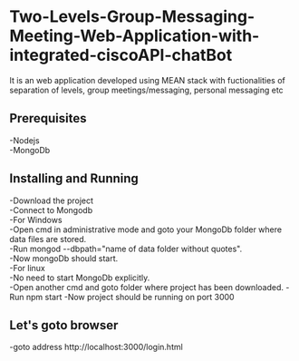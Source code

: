 # Two-Levels-Group-Messaging-Meeting-Web-Application-with-integrated-ciscoAPI-chatBot
It is an web application developed using MEAN stack with fuctionalities of separation of levels, group meetings/messaging, personal messaging etc

## Prerequisites
-Nodejs  
-MongoDb  

## Installing and Running
-Download the project  
-Connect to Mongodb    
 -For Windows        
  -Open cmd in administrative mode and goto your MongoDb folder where data files are stored.       
  -Run mongod --dbpath="name of data folder without quotes".                
  -Now mongoDb should start.            
 -For linux            
  -No need to start MongoDb explicitly.           
 -Open another cmd and goto folder where project has been downloaded.
 -Run npm start
 -Now project should be running on port 3000
 ## Let's goto browser
 -goto address http://localhost:3000/login.html 

